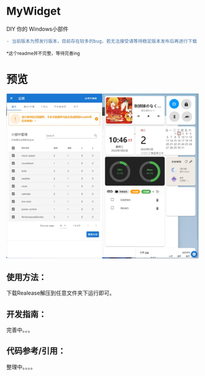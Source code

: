 # MyWidget

DIY 你的 Windows小部件
```diff 
- 当前版本为预发行版本，目前存在较多的bug，若无法接受请等待稳定版本发布后再进行下载！！！！
``` 
<small>*这个readme并不完整，等待完善ing</small>

# 预览
![](Preview/8.jpg)
## 使用方法：
下载Realease解压到任意文件夹下运行即可。


## 开发指南：
完善中。。。

## 代码参考/引用：
整理中。。。。
